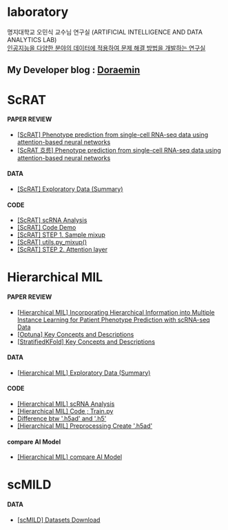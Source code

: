 # laboratory

명지대학교 오민식 교수님 연구실 (ARTIFICIAL INTELLIGENCE AND DATA ANALYTICS LAB)
<br>
[인공지능을 다양한 분야의 데이터에 적용하여 문제 해결 방법을 개발하는 연구실](https://ailab-mju.github.io/)

## My Developer blog : [Doraemin](https://doraemin.tistory.com/)

# ScRAT

#### PAPER REVIEW

- [[ScRAT] Phenotype prediction from single-cell RNA-seq data using attention-based neural networks](https://doraemin.tistory.com/165)
- [[ScRAT 흐름] Phenotype prediction from single-cell RNA-seq data using attention-based neural networks](https://doraemin.tistory.com/162)

#### DATA

- [[ScRAT] Exploratory Data (Summary)](https://doraemin.tistory.com/164)

#### CODE

- [[ScRAT] scRNA Analysis](https://doraemin.tistory.com/158)
- [[ScRAT] Code Demo](https://doraemin.tistory.com/159)
- [[ScRAT] STEP 1. Sample mixup](https://doraemin.tistory.com/161)
- [[ScRAT] utils.py_mixup()](https://doraemin.tistory.com/160)
- [[ScRAT] STEP 2. Attention layer](https://doraemin.tistory.com/163)

# Hierarchical MIL

#### PAPER REVIEW

- [[Hierarchical MIL] Incorporating Hierarchical Information into Multiple Instance Learning for Patient Phenotype Prediction with scRNA-seq Data](https://doraemin.tistory.com/167)
- [[Optuna] Key Concepts and Descriptions](https://doraemin.tistory.com/172)
- [[StratifiedKFold] Key Concepts and Descriptions](https://doraemin.tistory.com/174)

#### DATA

- [[Hierarchical MIL] Exploratory Data (Summary)](https://doraemin.tistory.com/166)

#### CODE

- [[Hierarchical MIL] scRNA Analysis](https://doraemin.tistory.com/169)
- [[Hierarchical MIL] Code ; Train.py](https://doraemin.tistory.com/173)
- [Difference btw '.h5ad' and '.h5'](https://doraemin.tistory.com/175)
- [[Hierarchical MIL] Preprocessing Create '.h5ad'](https://doraemin.tistory.com/176)

#### compare AI Model

- [[Hierarchical MIL] compare AI Model](https://doraemin.tistory.com/188)

# scMILD

#### DATA

- [[scMILD] Datasets Download](https://doraemin.tistory.com/185)

<!-- - [](https://doraemin.tistory.com/) -->
